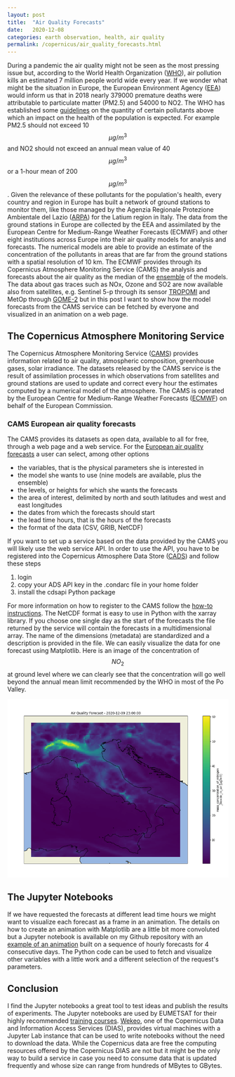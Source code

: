 ```yaml
---
layout: post
title:  "Air Quality Forecasts"
date:   2020-12-08
categories: earth observation, health, air quality
permalink: /copernicus/air_quality_forecasts.html
---
```

<script type="text/x-mathjax-config">
MathJax.Hub.Config({
  tex2jax: {
    inlineMath: [['$','$'], ['\\(','\\)']],
    processEscapes: true
  }
});
</script>
<script src="https://cdnjs.cloudflare.com/ajax/libs/mathjax/2.7.0/MathJax.js?config=TeX-AMS-MML_HTMLorMML" type="text/javascript"></script>

During a pandemic the air quality might not be seen as the most pressing issue but, according to the World Health Organization ([WHO](https://www.who.int/health-topics/air-pollution#tab=tab_1)), air pollution kills an estimated 7 million people world wide every year. If we wonder what might be the situation in Europe, the European Environment Agency ([EEA](https://www.eea.europa.eu/themes/air/health-impacts-of-air-pollution)) would inform us that in 2018 nearly 379000 premature deaths were attributable to particulate matter (PM2.5) and 54000 to NO2. The WHO has established some [guidelines](https://www.who.int/news-room/fact-sheets/detail/ambient-(outdoor)-air-quality-and-health) on the quantity of certain pollutants above which an impact on the health of the population is expected. For example PM2.5 should not exceed 10 $$\mu g/m^3$$ and NO2 should not exceed an annual mean value of 40 $$\mu g/m^3$$ or a 1-hour mean of 200 $$\mu g/m^3$$. Given the relevance of these pollutants for the population's health, every country and region in Europe has built a network of ground stations to monitor them, like those managed by the Agenzia Regionale Protezione Ambientale del Lazio ([ARPA](https://qa.arpalazio.net/)) for the Latium region in Italy. The data from the ground stations in Europe are collected by the EEA and assimilated by the European Centre for Medium-Range Weather Forecasts (ECMWF) and other eight institutions across Europe into their air quality models for analysis and forecasts. The numerical models are able to provide an estimate of the concentration of the pollutants in areas that are far from the ground stations with a spatial resolution of 10 km. The ECMWF provides through its Copernicus Atmosphere Monitoring Service (CAMS) the analysis and forecasts about the air quality as the median of the [ensemble](https://confluence.ecmwf.int/display/CKB/CAMS+Regional%3A+European+air+quality+analysis+and+forecast+data+documentation) of the models. The data about gas traces such as NOx, Ozone and SO2 are now available also from satellites, e.g. Sentinel 5-p through its sensor [TROPOMI](http://www.tropomi.eu/) and MetOp through [GOME-2](https://atmos.eoc.dlr.de/app/missions/gome2) but in this post I want to show how the model forecasts from the CAMS service can be fetched by everyone and visualized in an animation on a web page.    

## The Copernicus Atmosphere Monitoring Service
The Copernicus Atmosphere Monitoring Service ([CAMS](https://atmosphere.copernicus.eu/)) provides information related to air quality, atmospheric composition, greenhouse gases, solar irradiance. The datasets released by the CAMS service is the result of assimilation processes in which observations from satellites and ground stations are used to update and correct every hour the estimates computed by a numerical model of the atmosphere. The CAMS is operated by the European Centre for Medium-Range Weather Forecasts ([ECMWF](https://www.ecmwf.int/)) on behalf of the European Commission.

### CAMS European air quality forecasts
The CAMS provides its datasets as open data, available to all for free, through a web page and a web service. For the [European air quality forecasts](https://ads.atmosphere.copernicus.eu/cdsapp#!/dataset/cams-europe-air-quality-forecasts) a user can select, among other options

- the variables, that is the physical parameters she is interested in
- the model she wants to use (nine models are available, plus the ensemble)
- the levels, or heights for which she wants the forecasts
- the area of interest, delimited by north and south latitudes and west and east longitudes
- the dates from which the forecasts should start
- the lead time hours, that is the hours of the forecasts
- the format of the data (CSV, GRIB, NetCDF)

If you want to set up a service based on the data provided by the CAMS you will likely use the web service API. In order to use the API, you have to be registered into the Copernicus Atmosphere Data Store ([CADS](https://ads.atmosphere.copernicus.eu/#!/home)) and follow these steps

1. login
2. copy your ADS API key in the .condarc file in your home folder
3. install the cdsapi Python package

For more information on how to register to the CAMS follow the [how-to instructions](https://ads.atmosphere.copernicus.eu/api-how-to). The NetCDF format is easy to use in Python with the xarray library. If you choose one single day as the start of the forecasts the file returned by the service will contain the forecasts in a multidimensional array. The name of the dimensions (metadata) are standardized and a description is provided in the file. We can easily visualize the data for one forecast using Matplotlib. Here is an image of the concentration of $$NO_2$$ at ground level where we can clearly see that the concentration will go well beyond the annual mean limit recommended by the WHO in most of the Po Valley.  

![Forecast example](/assets/no2_forecast_example.png)

## The Jupyter Notebooks
If we have requested the forecasts at different lead time hours we might want to visualize each forecast as a frame in an animation. The details on how to create an animation with Matplotlib are a little bit more convoluted but a Jupyter notebook is available on my Github repository with an [example of an animation](https://nbviewer.org/github/luigiselmi/copernicus/blob/main/air_quality_forecasts.ipynb) built on a sequence of hourly forecasts for 4 consecutive days. The Python code can be used to fetch and visualize other variables with a little work and a different selection of the request's parameters.

## Conclusion
I find the Jupyter notebooks a great tool to test ideas and publish the results of experiments. The Jupyter notebooks are used by EUMETSAT for their highly recommended [training courses](https://training.eumetsat.int/). [Wekeo](https://www.wekeo.eu/), one of the Copernicus Data and Information Access Services (DIAS), provides virtual machines with a Jupyter Lab instance that can be used to write notebooks without the need to download the data. While the Copernicus data are free the computing resources offered by the Copernicus DIAS are not but it might be the only way to build a service in case you need to consume data that is updated frequently and whose size can range from hundreds of MBytes to GBytes.   
